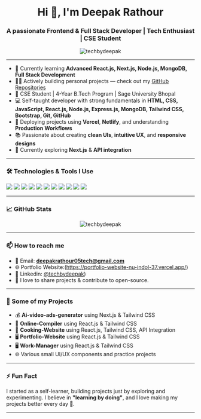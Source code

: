 <h1 align="center">Hi 👋, I'm Deepak Rathour</h1>
<h3 align="center">A passionate Frontend & Full Stack Developer | Tech Enthusiast | CSE Student</h3>

<p align="center">
  <img src="https://komarev.com/ghpvc/?username=techbydeepak&label=Profile%20views&color=0e75b6&style=flat" alt="techbydeepak" />
</p>

---

- 🌱 Currently learning **Advanced React.js, Next.js, Node.js, MongoDB, Full Stack Development**
- 👨‍💻 Actively building personal projects — check out my [GitHub Repositories](https://github.com/techbydeepak?tab=repositories)
- 💼 CSE Student | 4-Year B.Tech Program | Sage University Bhopal
- 💻 Self-taught developer with strong fundamentals in **HTML, CSS, JavaScript, React.js, Node.js, Express.js, MongoDB, Tailwind CSS, Bootstrap, Git, GitHub**
- 🚀 Deploying projects using **Vercel**, **Netlify**, and understanding **Production Workflows**
- 📚 Passionate about creating **clean UIs**, **intuitive UX**, and **responsive designs**
- 🎯 Currently exploring **Next.js** & **API integration**

---

### 🛠️ Technologies & Tools I Use

<p>
  <img src="https://img.shields.io/badge/HTML5-E34F26?style=for-the-badge&logo=html5&logoColor=white" />
  <img src="https://img.shields.io/badge/CSS3-1572B6?style=for-the-badge&logo=css3&logoColor=white" />
  <img src="https://img.shields.io/badge/JavaScript-F7DF1E?style=for-the-badge&logo=javascript&logoColor=black" />
  <img src="https://img.shields.io/badge/React.js-61DAFB?style=for-the-badge&logo=react&logoColor=black" />
  <img src="https://img.shields.io/badge/Node.js-339933?style=for-the-badge&logo=node.js&logoColor=white" />
  <img src="https://img.shields.io/badge/Express.js-000000?style=for-the-badge&logo=express&logoColor=white" />
  <img src="https://img.shields.io/badge/TailwindCSS-38B2AC?style=for-the-badge&logo=tailwind-css&logoColor=white" />
  <img src="https://img.shields.io/badge/Bootstrap-7952B3?style=for-the-badge&logo=bootstrap&logoColor=white" />
  <img src="https://img.shields.io/badge/Git-F05032?style=for-the-badge&logo=git&logoColor=white" />
  <img src="https://img.shields.io/badge/GitHub-181717?style=for-the-badge&logo=github&logoColor=white" />
  <img src="https://img.shields.io/badge/Vercel-000000?style=for-the-badge&logo=vercel&logoColor=white" />
</p>

---

### 📈 GitHub Stats

<p align="center">
  <img src="https://github-readme-stats.vercel.app/api?username=techbydeepak&show_icons=true&theme=radical" alt="techbydeepak" />
</p>

---

### 📫 How to reach me

- 📧 Email: **deepakrathour05tech@gmail.com**  
- 🌐 Portfolio Website:(https://portfolio-website-nu-indol-37.vercel.app/)  
- 💬 Linkedin: [@techbydeepak]([https://www.linkedin.com/in/deepak-rathour-05sep2005/]))  
- 📝 I love to share projects & contribute to open-source.

---

### 🚀 Some of my Projects

- 💰 **Ai-video-ads-generator** using Next.js & Tailwind CSS  
- 🎵 **Online-Compiler** using React.js & Tailwind CSS  
- 🍳 **Cooking-Website** using React.js, Tailwind CSS, API Integration  
- 🖥️ **Portfolio-Website** using React.js & Tailwind CSS  
- 🖥️ **Work-Manager** using React.js & Tailwind CSS  
- 🌐 Various small UI/UX components and practice projects

---

### ⚡ Fun Fact

I started as a self-learner, building projects just by exploring and experimenting. I believe in **"learning by doing"**, and I love making my projects better every day 🚀.

---

<!---
techbydeepak/techbydeepak is a ✨ special ✨ repository because its `README.md` (this file) appears on your GitHub profile.
--->
